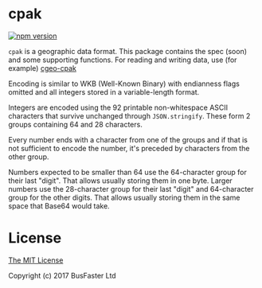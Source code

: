 cpak
====

[![npm version](https://img.shields.io/npm/v/cgeo.svg)](https://www.npmjs.com/package/cgeo)

`cpak` is a geographic data format.
This package contains the spec (soon) and some supporting functions.
For reading and writing data, use (for example) [cgeo-cpak](https://github.com/charto/cgeo-cpak)

Encoding is similar to WKB (Well-Known Binary) with endianness flags omitted
and all integers stored in a variable-length format.

Integers are encoded using the 92 printable non-whitespace ASCII characters that survive
unchanged through `JSON.stringify`. These form 2 groups containing 64 and 28 characters.

Every number ends with a character from one of the groups and if that is not sufficient
to encode the number, it's preceded by characters from the other group.

Numbers expected to be smaller than 64 use the 64-character group for their last "digit".
That allows usually storing them in one byte. Larger numbers use the 28-character group
for their last "digit" and 64-character group for the other digits. That allows usually
storing them in the same space that Base64 would take.

License
=======

[The MIT License](https://raw.githubusercontent.com/charto/cpak/master/LICENSE)

Copyright (c) 2017 BusFaster Ltd
